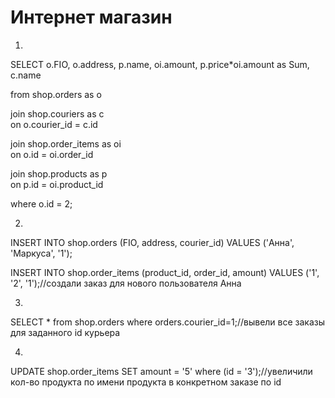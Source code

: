 # Интернет магазин
1.  
SELECT o.FIO, o.address, p.name, oi.amount, p.price*oi.amount as Sum, c.name   

from shop.orders as o  

join shop.couriers as c  
on o.courier_id = c.id  

join shop.order_items as oi  
on o.id = oi.order_id  

join shop.products as p  
on p.id = oi.product_id  

where o.id = 2; 

2.
INSERT INTO shop.orders (FIO, address, courier_id) VALUES ('Анна', 'Маркуса', '1');

INSERT INTO shop.order_items (product_id, order_id, amount) VALUES ('1', '2', '1');//cоздали заказ для нового пользователя Анна 

3.
SELECT * from shop.orders where orders.courier_id=1;//вывели все заказы для заданного id курьера

4.
UPDATE shop.order_items SET amount = '5' where (id = '3');//увеличили кол-во продукта по имени продукта в конкретном заказе по id


